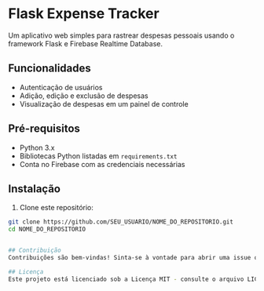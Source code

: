 # Flask Expense Tracker

Um aplicativo web simples para rastrear despesas pessoais usando o framework Flask e Firebase Realtime Database.

## Funcionalidades

- Autenticação de usuários
- Adição, edição e exclusão de despesas
- Visualização de despesas em um painel de controle

## Pré-requisitos

- Python 3.x
- Bibliotecas Python listadas em `requirements.txt`
- Conta no Firebase com as credenciais necessárias

## Instalação

1. Clone este repositório:

```bash
git clone https://github.com/SEU_USUARIO/NOME_DO_REPOSITORIO.git
cd NOME_DO_REPOSITORIO


## Contribuição
Contribuições são bem-vindas! Sinta-se à vontade para abrir uma issue ou enviar um pull request.

## Licença
Este projeto está licenciado sob a Licença MIT - consulte o arquivo LICENSE para obter detalhes.

